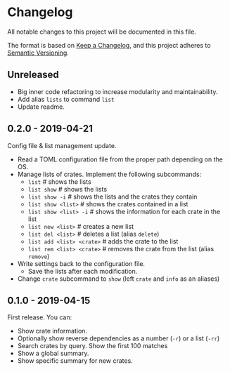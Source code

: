 # Changelog
All notable changes to this project will be documented in this file.

The format is based on [Keep a Changelog](https://keepachangelog.com/en/1.0.0/),
and this project adheres to [Semantic Versioning](https://semver.org/spec/v2.0.0.html).

## Unreleased

- Big inner code refactoring to increase modularity and maintainability.
- Add alias `lists` to command `list`
- Update readme.

## 0.2.0 - 2019-04-21
Config file & list management update.

- Read a TOML configuration file from the proper path depending on the OS.
- Manage lists of crates. Implement the following subcommands:
  - `list`          # shows the lists
  - `list show`     # shows the lists
  - `list show -i`  # shows the lists and the crates they contain
  - `list show <list>`    # shows the crates contained in a list
  - `list show <list> -i` # shows the information for each crate in the list
  - `list new <list>`     # creates a new list
  - `list del <list>`     # deletes a list (alias `delete`)
  - `list add <list> <crate>` # adds the crate to the list
  - `list rem <list> <crate>` # removes the crate from the list (alias `remove`)
- Write settings back to the configuration file.
  - Save the lists after each modification.
- Change `crate` subcommand to `show` (left `crate` and `info` as an aliases)

## 0.1.0 - 2019-04-15
First release. You can:

- Show crate information.
- Optionally show reverse dependencies as a number (`-r`) or a list (`-rr`)
- Search crates by query. Show the first 100 matches
- Show a global summary.
- Show specific summary for new crates.

